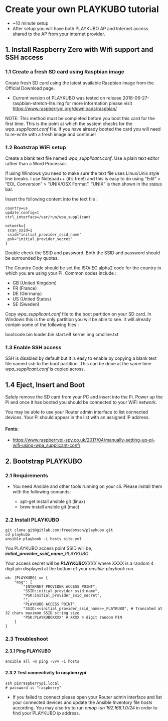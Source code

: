 # Create your own PLAYKUBO tutorial

- ~10 minute setup
- After setup you will have both PLAYKUBO AP and Internet access shared to the AP from your internet provider.

## 1. Install Raspberry Zero with Wifi support and SSH access

### 1.1 Create a fresh SD card using Raspbian image

Create fresh SD card using the latest available Raspbian image from the Official Download page.

- Current version of PLAYKUBO was tested on release 2018-06-27-raspbian-stretch-lite.img for more information please visit https://www.raspberrypi.org/downloads/raspbian/

NOTE: This method must be completed before you boot this card for the first time. This is the point at which the system checks for the *wpa_supplicant.conf* file. If you have already booted the card you will need to re-write with a fresh image and continue!

### 1.2 Bootstrap WiFi setup

Create a blank text file named *wpa_supplicant.conf*. Use a plain text editor rather than a Word Processor.

If using Windows you need to make sure the text file uses Linux/Unix style line breaks. I use Notepad++ (it’s free!) and this is easy to do using “Edit” > “EOL Conversion” > “UNIX/OSX Format”. “UNIX” is then shown in the status bar.

Insert the following content into the text file :

```
country=us
update_config=1
ctrl_interface=/var/run/wpa_supplicant

network={
 scan_ssid=1
 ssid="initial_provider_ssid_name"
 psk="initial_provider_secret"
}
```

Double check the SSID and password. Both the SSID and password should be surrounded by quotes.

The Country Code should be set the ISO/IEC alpha2 code for the country in which you are using your Pi. Common codes include :

- GB (United Kingdom)
- FR (France)
- DE (Germany)
- US (United States)
- SE (Sweden)

Copy *wpa_supplicant.conf* file to the boot partition on your SD card. In Windows this is the only partition you will be able to see. It will already contain some of the following files :

bootcode.bin
loader.bin
start.elf
kernel.img
cmdline.txt

### 1.3 Enable SSH access

SSH is disabled by default but it is easy to enable by copying a blank text file named *ssh* to the boot partition. This can be done at the same time *wpa_supplicant.conf* is copied across.

## 1.4 Eject, Insert and Boot

Safely remove the SD card from your PC and insert into the Pi. Power up the Pi and once it has booted you should be connected to your WiFi network.

You may be able to use your Router admin interface to list connected devices. Your Pi should appear in the list with an assigned IP address.

#### Fonts:

- https://www.raspberrypi-spy.co.uk/2017/04/manually-setting-up-pi-wifi-using-wpa_supplicant-conf/


## 2. Bootstrap PLAYKUBO

### 2.1 Requirements

- You need Ansible and other tools running on your cli. Please install them with the following comands:

    * apt-get install ansible git (linux)
    * brew install ansible git (mac)

### 2.2 Install PLAYKUBO
```
git clone git@gitlab.com:freedomson/playkubo.git
cd playkubo
ansible-playbook -i hosts site.yml
```

You PLAYKUBO access point SSID will be, *<b>initial_provider_ssid_name</b>_PLAYKUBO*

Your access secret will be *<b>PLAYKUBO</b>XXXX* where XXXX is a random 4 digit pin displayed at the bottom of your *ansible-playbook* run.

```
ok: [PLAYKUBO] => {
    "msg": [
        "INTERNET PROVIDER ACCESS POINT",
        "SSID:initial_provider_ssid_name",
        "PSK:initial_provider_ssid_secret",
        "",
        "PLAYKUBO ACCESS POINT",
        "SSID:<<initial_provider_ssid_name>>_PLAYKUBO", # Truncated at 32 chars maximum SSID string size
        "PSK:PLAYKUBOXXXX" # XXXX 4 digit random PIN
    ]
}
```

### 2.3 Troubleshoot

#### 2.3.1 Ping PLAYKUBO
```
ansible all -m ping -vvv -i hosts
```

#### 2.3.2 Test connectivity to raspberrypi

```
ssh pi@raspberrypi.local
# password is "raspberry"
```

- If you failed to connect please open your Router admin interface and list your connected devices and update the Ansible Inventory file *hosts* according.
You may also try to run *nmap  -sn  192.168.1.0/24* in order to find your PLAYKUBO ip address.